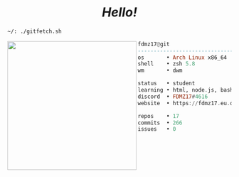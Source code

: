   <h1 align="center">
  <i>Hello!</i>
</h1>


```sh
~/: ./gitfetch.sh
```

<img align="left" src="https://avatars.githubusercontent.com/u/85776604?v=4" width="290" />

```haskell
fdmz17@git
------------------------------
os       • Arch Linux x86_64
shell    • zsh 5.8
wm       • dwm

status   • student
learning • html, node.js, bash
discord  • FDMZ17#4616
website  • https://fdmz17.eu.org

repos    • 17
commits  • 266
issues   • 0
```
